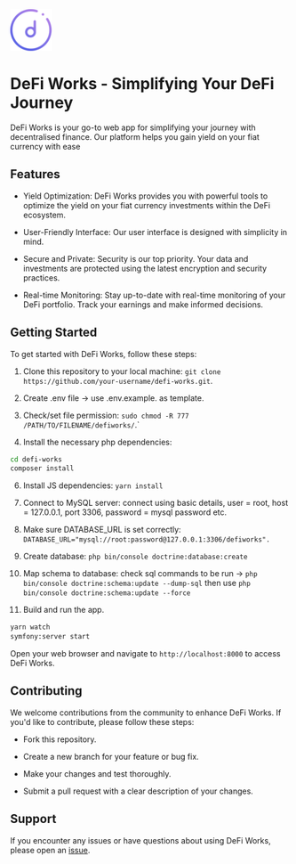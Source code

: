 <img width=75 height=75 src="/public/img/defi-works-logo.png"/>   

# DeFi Works - Simplifying Your DeFi Journey 
DeFi Works is your go-to web app for simplifying your journey with decentralised finance. Our platform helps you gain yield on your fiat currency with ease

## Features
* Yield Optimization: DeFi Works provides you with powerful tools to optimize the yield on your fiat currency investments within the DeFi ecosystem.

* User-Friendly Interface: Our user interface is designed with simplicity in mind.

* Secure and Private: Security is our top priority. Your data and investments are protected using the latest encryption and security practices.

* Real-time Monitoring: Stay up-to-date with real-time monitoring of your DeFi portfolio. Track your earnings and make informed decisions.

## Getting Started
To get started with DeFi Works, follow these steps:

1) Clone this repository to your local machine:
`git clone https://github.com/your-username/defi-works.git`.
2) Create .env file -> use .env.example. as template.

3) Check/set file permission:
`sudo chmod -R 777 /PATH/TO/FILENAME/defiworks/`.`
   
5) Install the necessary php dependencies:
```bash
cd defi-works
composer install
```
6) Install JS dependencies:
`yarn install`

7) Connect to MySQL server:
connect using basic details, user = root, host = 127.0.0.1, port 3306, password = mysql password etc.

8) Make sure DATABASE_URL is set correctly:
`DATABASE_URL="mysql://root:password@127.0.0.1:3306/defiworks".`

9) Create database:
`php bin/console doctrine:database:create`

10) Map schema to database:
check sql commands to be run -> `php bin/console doctrine:schema:update --dump-sql` then use `php bin/console doctrine:schema:update --force`

11) Build and run the app.

```bash
yarn watch
symfony:server start
```
Open your web browser and navigate to `http://localhost:8000` to access DeFi Works.

## Contributing
We welcome contributions from the community to enhance DeFi Works. If you'd like to contribute, please follow these steps:

* Fork this repository.

* Create a new branch for your feature or bug fix.

* Make your changes and test thoroughly.

* Submit a pull request with a clear description of your changes.

## Support
If you encounter any issues or have questions about using DeFi Works, please open an <a href="https://github.com/agdc101/defiworks/issues">issue</a>.
